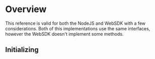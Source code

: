 # Overview

This reference is valid for both the NodeJS and WebSDK with a few considerations. Both of this implementations use the same interfaces, however the WebSDK doesn't implement some methods. 

## Initializing